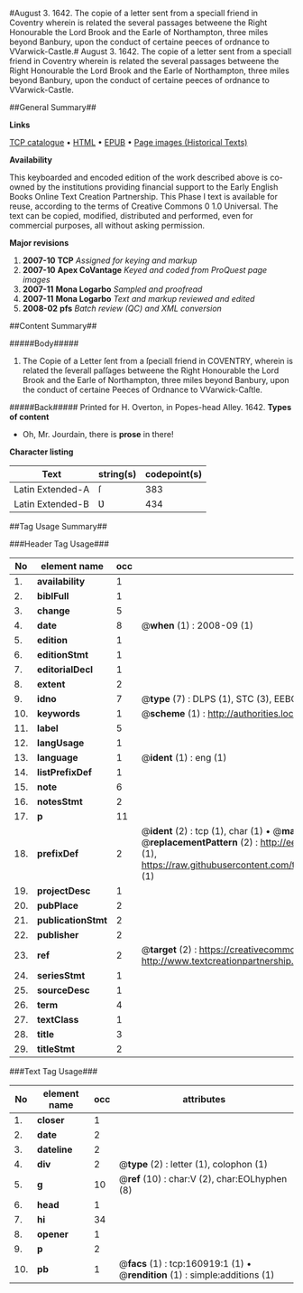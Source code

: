 #August 3. 1642. The copie of a letter sent from a speciall friend in Coventry wherein is related the several passages betweene the Right Honourable the Lord Brook and the Earle of Northampton, three miles beyond Banbury, upon the conduct of certaine peeces of ordnance to VVarwick-Castle.#
August 3. 1642. The copie of a letter sent from a speciall friend in Coventry wherein is related the several passages betweene the Right Honourable the Lord Brook and the Earle of Northampton, three miles beyond Banbury, upon the conduct of certaine peeces of ordnance to VVarwick-Castle.

##General Summary##

**Links**

[TCP catalogue](http://www.ota.ox.ac.uk/tcp/)  • 
[HTML](http://tei.it.ox.ac.uk/tcp/Texts-HTML/free/A80/A80476.html)  • 
[EPUB](http://tei.it.ox.ac.uk/tcp/Texts-EPUB/free/A80/A80476.epub) • 
[Page images (Historical Texts)](https://data.historicaltexts.jisc.ac.uk/view?pubId=eebo-99871055e&pageId=eebo-99871055e-160919-1)

**Availability**

This keyboarded and encoded edition of the
	       work described above is co-owned by the institutions
	       providing financial support to the Early English Books
	       Online Text Creation Partnership. This Phase I text is
	       available for reuse, according to the terms of Creative
	       Commons 0 1.0 Universal. The text can be copied,
	       modified, distributed and performed, even for
	       commercial purposes, all without asking permission.

**Major revisions**

1. __2007-10__ __TCP__ *Assigned for keying and markup*
1. __2007-10__ __Apex CoVantage__ *Keyed and coded from ProQuest page images*
1. __2007-11__ __Mona Logarbo__ *Sampled and proofread*
1. __2007-11__ __Mona Logarbo__ *Text and markup reviewed and edited*
1. __2008-02__ __pfs__ *Batch review (QC) and XML conversion*

##Content Summary##

#####Body#####

1. The Copie of a Letter ſent from a ſpeciall friend in COVENTRY, wherein is related the ſeverall paſſages betweene the Right Honourable the Lord Brook and the Earle of Northampton, three miles beyond Banbury, upon the conduct of certaine Peeces of Ordnance to VVarwick-Caſtle.

#####Back#####
Printed for H. Overton, in Popes-head Alley. 1642.
**Types of content**

  * Oh, Mr. Jourdain, there is **prose** in there!

**Character listing**


|Text|string(s)|codepoint(s)|
|---|---|---|
|Latin Extended-A|ſ|383|
|Latin Extended-B|Ʋ|434|

##Tag Usage Summary##

###Header Tag Usage###

|No|element name|occ|attributes|
|---|---|---|---|
|1.|__availability__|1||
|2.|__biblFull__|1||
|3.|__change__|5||
|4.|__date__|8| @__when__ (1) : 2008-09 (1)|
|5.|__edition__|1||
|6.|__editionStmt__|1||
|7.|__editorialDecl__|1||
|8.|__extent__|2||
|9.|__idno__|7| @__type__ (7) : DLPS (1), STC (3), EEBO-CITATION (1), PROQUEST (1), VID (1)|
|10.|__keywords__|1| @__scheme__ (1) : http://authorities.loc.gov/ (1)|
|11.|__label__|5||
|12.|__langUsage__|1||
|13.|__language__|1| @__ident__ (1) : eng (1)|
|14.|__listPrefixDef__|1||
|15.|__note__|6||
|16.|__notesStmt__|2||
|17.|__p__|11||
|18.|__prefixDef__|2| @__ident__ (2) : tcp (1), char (1)  •  @__matchPattern__ (2) : ([0-9\-]+):([0-9IVX]+) (1), (.+) (1)  •  @__replacementPattern__ (2) : http://eebo.chadwyck.com/downloadtiff?vid=$1&page=$2 (1), https://raw.githubusercontent.com/textcreationpartnership/Texts/master/tcpchars.xml#$1 (1)|
|19.|__projectDesc__|1||
|20.|__pubPlace__|2||
|21.|__publicationStmt__|2||
|22.|__publisher__|2||
|23.|__ref__|2| @__target__ (2) : https://creativecommons.org/publicdomain/zero/1.0/ (1), http://www.textcreationpartnership.org/docs/. (1)|
|24.|__seriesStmt__|1||
|25.|__sourceDesc__|1||
|26.|__term__|4||
|27.|__textClass__|1||
|28.|__title__|3||
|29.|__titleStmt__|2||


###Text Tag Usage###

|No|element name|occ|attributes|
|---|---|---|---|
|1.|__closer__|1||
|2.|__date__|2||
|3.|__dateline__|2||
|4.|__div__|2| @__type__ (2) : letter (1), colophon (1)|
|5.|__g__|10| @__ref__ (10) : char:V (2), char:EOLhyphen (8)|
|6.|__head__|1||
|7.|__hi__|34||
|8.|__opener__|1||
|9.|__p__|2||
|10.|__pb__|1| @__facs__ (1) : tcp:160919:1 (1)  •  @__rendition__ (1) : simple:additions (1)|
